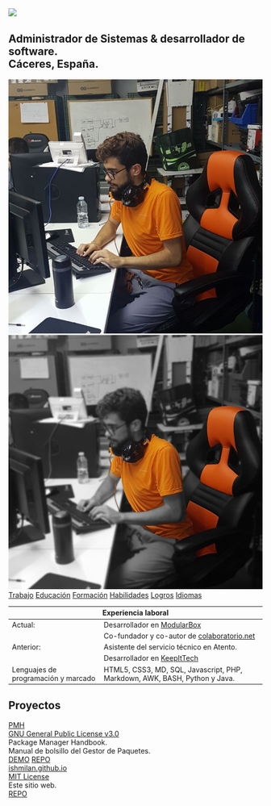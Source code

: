 <div class="container clearfix">
    <div id="start">
        <a href="/" class="site-avatar"><img src="https://avatars0.githubusercontent.com/u/9059414?v=3&s=256" /></a>
    </div>
    <div id="main" role="main">
        <h2 class="text-center">Administrador de Sistemas &amp; desarrollador de software.<br>Cáceres, España.</h2>
        <div id="propic">
            <img class="novisible" src="/assets/images/profileColor.jpeg" >
            <img src="/assets/images/profile.jpeg" >
        </div>
        <div class="text-center" id="links">
            <a class="button buttonToProfile" href="/perfil/#experiencia-laboral">Trabajo</a>
            <a class="button buttonToProfile" href="/perfil/#educación">Educación</a>
            <a class="button buttonToProfile" href="/perfil/#formación-adicional">Formación</a>
            <a class="button buttonToProfile" href="/perfil/#habilidades">Habilidades</a>
            <a class="button buttonToProfile" href="/perfil/#logros">Logros</a>
            <a class="button buttonToProfile" href="/perfil/#idiomas">Idiomas</a>
        </div>
        <table class="profile-table">
            <thead><tr><th class="title text-center" colspan="2">Experiencia laboral</th></tr></thead>
            <tbody>
                <tr>
                    <td class="profile-table-header">Actual:</td>
                    <td class="profile-table-info">Desarrollador en <a href="http://modularbox.es" target="_blank">ModularBox</a></td>
                </tr>
                <tr>
                    <td class="profile-table-header"></td>
                    <td class="profile-table-info">Co-fundador y co-autor de <a href="http://colaboratorio.net" target="_blank">colaboratorio.net</a></td>
                </tr>
                <tr>
                    <td class="profile-table-header">Anterior:</td>
                    <td class="profile-table-info">Asistente del servicio técnico en Atento.</td>
                </tr>
                <tr>
                    <td class="profile-table-header"></td>
                    <td class="profile-table-info">Desarrollador en <a href="http://keepitech.com" target="_blank">KeepItTech</a></td>
                </tr>
                <tr>
                    <td class="profile-table-header">Lenguajes de programación y marcado</td>
                    <td class="profile-table-info">HTML5, CSS3, MD, SQL, Javascript, PHP, Markdown, AWK, BASH, Python y Java.</td>
                </tr>
            </tbody>
        </table>
        <h2 class="title">Proyectos</h2>
        <div class="project-box">
            <div class="project-title"><a href="/cdn/PMH/">PMH</a></div>
            <div class="project-license"><a href="https://github.com/ishmilan/PMH/blob/master/LICENSE" target="_blank">GNU General Public License v3.0</a></div>
            <div class="project-descrption">Package Manager Handbook.<br>Manual de bolsillo del Gestor de Paquetes.</div>
            <a href="/cdn/PMH/" class="button demo">DEMO</a>
            <a href="https://github.com/ishmilan/PMH/" class="button repo">REPO</a>
            <div class="clear-both"></div>
        </div>
        <div class="project-box">
            <div class="project-title"><a href="https://github.com/ishmilan/ishmilan.github.io">ishmilan.github.io</a></div>
            <div class="project-license"><a href="https://github.com/ishmilan/ishmilan.github.io/blob/master/LICENSE" target="_blank">MIT License</a></div>
            <div class="project-descrption">Este sitio web.</div>
            <a href="https://github.com/ishmilan/ishmilan.github.io" class="button repo">REPO</a>
            <div class="clear-both"></div>
        </div>
        <div class="clear-both"></div>
    </div>
</div>
